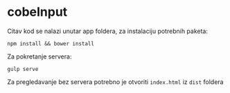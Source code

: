 cobeInput
=========

Citav kod se nalazi unutar app foldera, za instalaciju potrebnih paketa:

`npm install && bower install`

Za pokretanje servera:

`gulp serve`

Za pregledavanje bez servera potrebno je otvoriti `index.html` iz `dist` foldera
